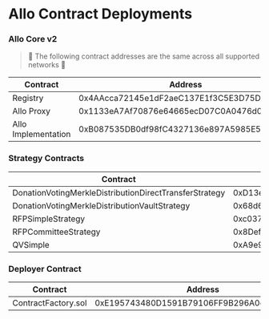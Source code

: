# Allo Contract Deployments

### Allo Core v2

> 🤚 The following contract addresses are the same across all supported networks 🤚

<table>
<thead>
    <tr>
        <th>Contract</th>
        <th>Address</th>
    </tr>
</thead>
<tbody>
    <tr>
        <td>Registry</td>
        <td>0x4AAcca72145e1dF2aeC137E1f3C5E3D75DB8b5f3</td>
    </tr>
    <tr>
        <td>Allo Proxy</td>
        <td>0x1133eA7Af70876e64665ecD07C0A0476d09465a1</td>
    </tr>
    <tr>
        <td>Allo Implementation</td>
        <td>0xB087535DB0df98fC4327136e897A5985E5Cfbd66</td>
    </tr>
</tbody>
</table>

### Strategy Contracts

<table>
<thead>
    <tr>
        <th>Contract</th>
        <th>Address</th>
    </tr>
</thead>
<tbody>
    <tr>
        <td>DonationVotingMerkleDistributionDirectTransferStrategy</td>
        <td>0xD13ec67938B5E9Cb05A05D8e160daF02Ed5ea9C9</td>
    </tr>
    <tr>
        <td>DonationVotingMerkleDistributionVaultStrategy</td>
        <td>0x68d67bf72fcCf0E0f269C67b934b4050d2917F91</td>
    </tr>
    <tr>
        <td>RFPSimpleStrategy</td>
        <td>0xc0379c3E6e3140caE35588c09e081F2d8529C7E3</td>
    </tr>
    <tr>
        <td>RFPCommitteeStrategy</td>
        <td>0x8Def91f220f3D1C16D406097ffb0dAEe0732772f</td>
    </tr>
    <tr>
        <td>QVSimple</td>
        <td>0xA9e9110fe3B4B169b2CA0e8825C7CE76EB0b9438</td>
    </tr>
</tbody>
</table>

### Deployer Contract

<table>
<thead>
    <tr>
        <th>Contract</th>
        <th>Address</th>
    </tr>
</thead>
<tbody>
    <tr>
        <td>ContractFactory.sol</td>
        <td>0xE195743480D1591B79106FF9B296A0cD38aDa807</td>
    </tr>
</tbody>
</table>
